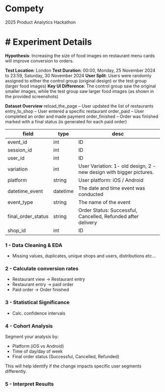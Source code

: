 # Compety
2025 Product Analytics Hackathon


# # Experiment Details

**Hypothesis**: Increasing the size of food images on restaurant menu cards will improve conversion to orders.

**Test Location**: London
**Test Duration**: 00:00, Monday, 25 November 2024 to 23:59, Saturday, 30 November 2024
**User Split**: Users were randomly assigned to either the control group (original design) or the test group (larger food
images)
**Key UI Difference**: The control group saw the original smaller images, while the test group saw larger food images (as shown in the provided screenshots)

**Dataset Overview**
reload_the_page – User updated the list of restaurants
entry_to_shop – User entered a specific restaurant
order_paid – User completed an order and made payment
order_finished – Order was finished marked with a final status (is generated for each paid order)

| **field** | **type** | **desc** |
|-----------|----------|----------|
| event_id | int | ID |
| session_id | int | ID |
| user_id | int | ID |
| variation | int | User Variation: 1- old design, 2 - new design with bigger pictures. |
| platform | string | User platform: iOS / Android |
| datetime_event | datetime | The date and time event was conducted |
| event_type | string | The name of the event |
| final_order_status | string | Order Status: Successful, Cancelled, Refunded after delivery |
| shop_id | int | ID |

### 1 - Data Cleaning & EDA
- Missing values, duplicates, unique shops and users, distributions etc...

### 2 - Calculate conversion rates 
- Restaurant view → Restaurant entry
- Restaurant entry → paid order
- Paid order → Order finished 

### 3 - Statistical Significance
- Calc. confidence intervals

### 4 - Cohort Analysis

Segment your analysis by:

- Platform (iOS vs Android)
- Time of day/day of week
- Final order status (Successful, Cancelled, Refunded)

This will help identify if the change impacts specific user segments differently.

### 5 - Interpret Results

